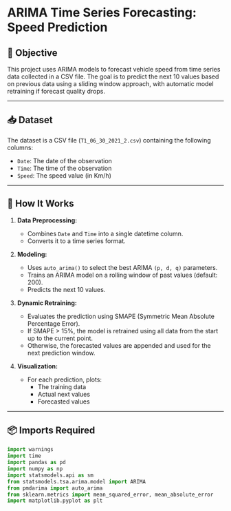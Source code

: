 # ARIMA Time Series Forecasting: Speed Prediction

## 📌 Objective

This project uses ARIMA models to forecast vehicle speed from time series data collected in a CSV file. The goal is to predict the next 10 values based on previous data using a sliding window approach, with automatic model retraining if forecast quality drops.

---

## 📥 Dataset

The dataset is a CSV file (`T1_06_30_2021_2.csv`) containing the following columns:
- `Date`: The date of the observation
- `Time`: The time of the observation
- `Speed`: The speed value (in Km/h)

---

## 🚀 How It Works

1. **Data Preprocessing:**
   - Combines `Date` and `Time` into a single datetime column.
   - Converts it to a time series format.

2. **Modeling:**
   - Uses `auto_arima()` to select the best ARIMA `(p, d, q)` parameters.
   - Trains an ARIMA model on a rolling window of past values (default: 200).
   - Predicts the next 10 values.

3. **Dynamic Retraining:**
   - Evaluates the prediction using SMAPE (Symmetric Mean Absolute Percentage Error).
   - If SMAPE > 15%, the model is retrained using all data from the start up to the current point.
   - Otherwise, the forecasted values are appended and used for the next prediction window.

4. **Visualization:**
   - For each prediction, plots:
     - The training data
     - Actual next values
     - Forecasted values

---

## 📦 Imports Required

```python
import warnings
import time
import pandas as pd
import numpy as np
import statsmodels.api as sm
from statsmodels.tsa.arima.model import ARIMA
from pmdarima import auto_arima
from sklearn.metrics import mean_squared_error, mean_absolute_error
import matplotlib.pyplot as plt
